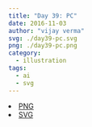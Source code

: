 ```yaml
---
title: "Day 39: PC"
date: 2016-11-03
author: "vijay verma"
svg: ./day39-pc.svg
png: ./day39-pc.png
category:
  - illustration
tags:
  - ai
  - svg
---
```

<li><a href="./day39-pc.png" download className="btn-png">PNG</a></li>
<li><a href="./day39-pc.svg" download className="btn-svg">SVG</a></li>
